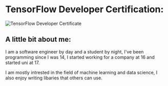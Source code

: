 # TensorFlow Developer Certification:
![TensorFlow Developer Certificate](https://api.accredible.com/v1/frontend/credential_website_embed_image/certificate/21406580)

## A little bit about me:
I am a software engineer by day and a student by night, I've been programming since I was 14, I started working for a company at 16 and started uni at 17. 

I am mostly intrested in the field of machine learning and data science, I also enjoy writing libaries that others can use.
